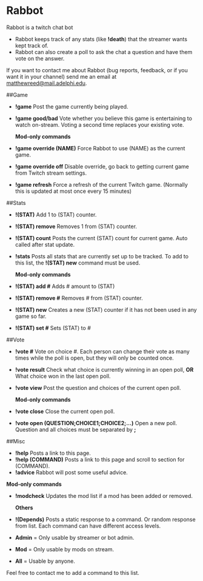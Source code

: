 Rabbot
======

Rabbot is a twitch chat bot

* Rabbot keeps track of any stats (like **!death**) that the streamer wants kept track of.
* Rabbot can also create a poll to ask the chat a question and have them vote on the answer.

If you want to contact me about Rabbot (bug reports, feedback, or if you want it in your channel) send me an email at <matthewreed@mail.adelphi.edu>.


##Game
* **!game** Post the game currently being played.
* **!game good/bad** Vote whether you believe this game is entertaining to watch on-stream.
					 Voting a second time replaces your existing vote.
 
   **Mod-only commands**
* **!game override (NAME)** Force Rabbot to use (NAME) as the current game.
* **!game override off** Disable override, go back to getting current game from Twitch stream settings.
* **!game refresh** Force a refresh of the current Twitch game. (Normally this is updated at most once every 15 minutes)

##Stats
* **!(STAT)** Add 1 to (STAT) counter.
* **!(STAT) remove** Removes 1 from (STAT) counter.
* **!(STAT) count** Posts the current (STAT) count for current game. Auto called after stat update.
* **!stats** Posts all stats that are currently set up to be tracked.
		To add to this list, the **!(STAT) new** command must be used.

   **Mod-only commands**
* **!(STAT) add #** Adds # amount to (STAT)
* **!(STAT) remove #** Removes # from (STAT) counter.
* **!(STAT) new** Creates a new (STAT) counter if it has not been used in any game so far.
* **!(STAT) set #** Sets (STAT) to #
 

##Vote
* **!vote #** Vote on choice #. Each person can change their vote as many times while the poll is open, but they will only be counted once. 
* **!vote result** Check what choice is currently winning in an open poll, **OR** What choice won in the last open poll.
* **!vote view** Post the question and choices of the current open poll.


   **Mod-only commands**
* **!vote close** Close the current open poll.
* **!vote open (QUESTION;CHOICE1;CHOICE2;...)** Open a new poll. Question and all choices must be separated by **;**

##Misc
* **!help** Posts a link to this page.
* **!help (COMMAND)** Posts a link to this page and scroll to section for (COMMAND).
* **!advice** Rabbot will post some useful advice.

 **Mod-only commands**
* **!modcheck** Updates the mod list if a mod has been added or removed.

   **Others**
* **!(Depends)** Posts a static response to a command. Or random response from list.
Each command can have different access levels.
* **Admin** = Only usable by streamer or bot admin.
* **Mod** = Only usable by mods on stream.
* **All** = Usable by anyone.

 Feel free to contact me to add a command to this list.
